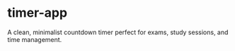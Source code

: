 # timer-app
A clean, minimalist countdown timer perfect for exams, study sessions, and time management. 

